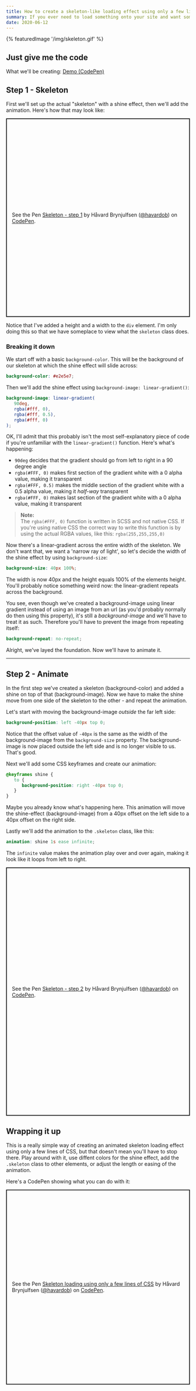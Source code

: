 ```yaml
---
title: How to create a skeleton-like loading effect using only a few lines of CSS (SCSS)
summary: If you ever need to load something onto your site and want something a little smoother than a boring spinner.
date: 2020-06-12
---
```


{% featuredImage '/img/skeleton.gif' %}

## Just give me the code

What we'll be creating: [Demo (CodePen)](https://codepen.io/havardob/full/dyGGGzq)

## Step 1 - Skeleton

First we'll set up the actual "skeleton" with a shine effect, then we'll add the animation. Here's how that may look like:

<p class="codepen" data-height="543" data-theme-id="dark" data-default-tab="css,result" data-user="havardob" data-slug-hash="9d28502df13b89e4620a52077ea07aed" style="height: 543px; box-sizing: border-box; display: flex; align-items: center; justify-content: center; border: 2px solid; margin: 1em 0; padding: 1em;" data-pen-title="Skeleton - step 1">
  <span>See the Pen <a href="https://codepen.io/havardob/pen/9d28502df13b89e4620a52077ea07aed">
  Skeleton - step 1</a> by Håvard Brynjulfsen (<a href="https://codepen.io/havardob">@havardob</a>)
  on <a href="https://codepen.io">CodePen</a>.</span>
</p>
<script async src="https://static.codepen.io/assets/embed/ei.js"></script>

Notice that I've added a height and a width to the `div` element. I'm only doing this so that we have someplace to view what the `skeleton` class does.

### Breaking it down

We start off with a basic `background-color`. This will be the background of our skeleton at which the shine effect will slide across:

```scss
background-color: #e2e5e7;
```

Then we'll add the shine effect using `background-image: linear-gradient()`:

```scss
background-image: linear-gradient(
   90deg,
   rgba(#fff, 0),
   rgba(#fff, 0.5),
   rgba(#fff, 0)
);
```

OK, I'll admit that this probably isn't the most self-explanatory piece of code if you're unfamiliar with the `linear-gradient()` function. Here's what's happening:

-  `90deg` decides that the gradient should go from left to right in a 90 degree angle
-  `rgba(#FFF, 0)` makes first section of the gradient white with a 0 alpha value, making it transparent
-  `rgba(#FFF, 0.5)` makes the middle section of the gradient white with a 0.5 alpha value, making it _half-way_ transparent
-  `rgba(#FFF, 0)` makes last section of the gradient white with a 0 alpha value, making it transparent

> **Note:**<br />
> The `rgba(#FFF, 0)` function is written in SCSS and not native CSS. If you're using native CSS the correct way to write this function is by using the actual RGBA values, like this: `rgba(255,255,255,0)`

Now there's a linear-gradient across the entire width of the skeleton. We don't want that, we want a 'narrow ray of light', so let's decide the width of the shine effect by using `background-size`:

```scss
background-size: 40px 100%;
```

The width is now 40px and the height equals 100% of the elements height. You'll probably notice something weird now: the linear-gradient repeats across the background.

You see, even though we've created a background-image using linear gradient instead of using an image from an url (as you'd probably normally do then using this property), it's still a _background-image_ and we'll have to treat it as such. Therefore you'll have to prevent the image from repeating itself:

```scss
background-repeat: no-repeat;
```

Alright, we've layed the foundation. Now we'll have to animate it.

---

## Step 2 - Animate

In the first step we've created a skeleton (background-color) and added a shine on top of that (background-image). Now we have to make the shine move from one side of the skeleton to the other - and repeat the animation.

Let's start with moving the background-image _outside_ the far left side:

```scss
background-position: left -40px top 0;
```

Notice that the offset value of `-40px` is the same as the width of the background-image from the `background-size` property. The background-image is now placed outside the left side and is no longer visible to us. That's good.

Next we'll add some CSS keyframes and create our animation:

```scss
@keyframes shine {
   to {
      background-position: right -40px top 0;
   }
}
```

Maybe you already know what's happening here. This animation will move the shine-effect (background-image) from a 40px offset on the left side to a 40px offset on the right side.

Lastly we'll add the animation to the `.skeleton` class, like this:

```scss
animation: shine 1s ease infinite;
```

The `infinite` value makes the animation play over and over again, making it look like it loops from left to right.

<p class="codepen" data-height="679" data-theme-id="dark" data-default-tab="css,result" data-user="havardob" data-slug-hash="2b8c98731995f63d3ab3c06bb076fa7b" style="height: 679px; box-sizing: border-box; display: flex; align-items: center; justify-content: center; border: 2px solid; margin: 1em 0; padding: 1em;" data-pen-title="Skeleton - step 2">
  <span>See the Pen <a href="https://codepen.io/havardob/pen/2b8c98731995f63d3ab3c06bb076fa7b">
  Skeleton - step 2</a> by Håvard Brynjulfsen (<a href="https://codepen.io/havardob">@havardob</a>)
  on <a href="https://codepen.io">CodePen</a>.</span>
</p>
<script async src="https://static.codepen.io/assets/embed/ei.js"></script>

## Wrapping it up

This is a really simple way of creating an animated skeleton loading effect using only a few lines of CSS, but that doesn't mean you'll have to stop there. Play around with it, use diffent colors for the shine effect, add the `.skeleton` class to other elements, or adjust the length or easing of the animation.

Here's a CodePen showing what you can do with it:

<p class="codepen" data-height="533" data-theme-id="dark" data-default-tab="result" data-user="havardob" data-slug-hash="dyGGGzq" style="height: 533px; box-sizing: border-box; display: flex; align-items: center; justify-content: center; border: 2px solid; margin: 1em 0; padding: 1em;" data-pen-title="Skeleton loading  using only a few lines of CSS">
  <span>See the Pen <a href="https://codepen.io/havardob/pen/dyGGGzq">
  Skeleton loading  using only a few lines of CSS</a> by Håvard Brynjulfsen (<a href="https://codepen.io/havardob">@havardob</a>)
  on <a href="https://codepen.io">CodePen</a>.</span>
</p>
<script async src="https://static.codepen.io/assets/embed/ei.js"></script>
